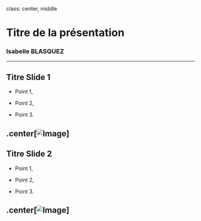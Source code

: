class: center, middle

# Titre de la présentation
### Isabelle BLASQUEZ
---

## Titre Slide 1
- Point 1,

- Point 2,

- Point 3.

.center[![Image](uneImage.png)]
---

## Titre Slide 2
- Point 1,

- Point 2,

- Point 3.

.center[![Image](uneImage.png)]
---
